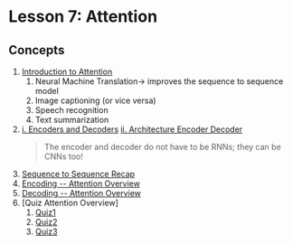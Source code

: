 # Lesson 7: Attention

## Concepts

1. [Introduction to Attention](https://www.youtube.com/watch?time_continue=260&v=NCn97L5WbCY)
	1. Neural Machine Translation-> improves the sequence to sequence model
	1. Image captioning (or vice versa)
	1. Speech recognition
	1. Text summarization
1. [i. Encoders and Decoders](https://www.youtube.com/watch?v=tDJBDwriJYQ) [ii. Architecture Encoder Decoder](https://www.youtube.com/watch?time_continue=4&v=dkHdEAJnV_w)
	> The encoder and decoder do not have to be RNNs; they can be CNNs too!
1. [Sequence to Sequence Recap](https://www.youtube.com/watch?time_continue=2&v=MRPHIPR0pGE)
1. [Encoding -- Attention Overview](https://www.youtube.com/watch?v=IctAnMaVUKc)
1. [Decoding -- Attention Overview](https://www.youtube.com/watch?v=DJxiPd585GY)
1. [Quiz Attention Overview]
	1. [Quiz1](images/quiz1.png)
	1. [Quiz2](images/quiz2.png)
	1. [Quiz3](images/quiz3.png)



